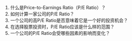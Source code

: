 

1. 什么是Price-to-Earnings Ratio（P/E Ratio）？
2. 如何计算一家公司的P/E Ratio？ 
3. 一个公司的高P/E Ratio是否意味着它是一个好的投资机会？ 
4. 在选择股票投资时，P/E Ratio应该是什么样的范围？ 
5. 一个公司的P/E Ratio会受哪些因素的影响而变化？
